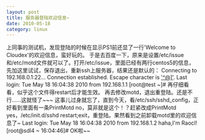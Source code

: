 ```yaml
---
layout: post
title: 服务器登陆欢迎信息~
date: 2010-05-18
category: linux
---
```


上同事的测试机，发现登陆的时候在显示PS1前还显了一行'Welcome to Cloudex'的欢迎信息，蛮好玩的。
于是去百度一下，原来是设置/etc/issue和/etc/motd文件就可以了。打开/etc/issue，里面已经有两行centos5的信息，先加这里试试，保存退出，重新ssh上服务器，结果还是默认的：
    Connecting to 192.168.0.1:22...
    Connection established.
    Escape character is <a href="mailto:'^@]'">'^@]'</a>.
    Last login: Tue May 18 16:04:38 2010 from 192.168.1.1
    [root@test ~]#
再仔细看看，似乎这个文件得restart后才能生效。
再去修改motd，退出重登陆。还是不行……这就怪了~~~
这事儿过身就忘了，直到今天，看/etc/ssh/sshd_config，正好看到里面有一条PrintMotd no，莫非就是这个！？赶紧改成PrintMotd yes，/etc/init.d/sshd restart;exit，重登陆。果然看到之前卸载motd里的欢迎信息了~
    Last login: Tue May 18 16:04:38 2010 from 192.168.1.2
    haha,I'm Raocl!
    [root@sdl4 ~ 16:04:46]#
OK啦~~

